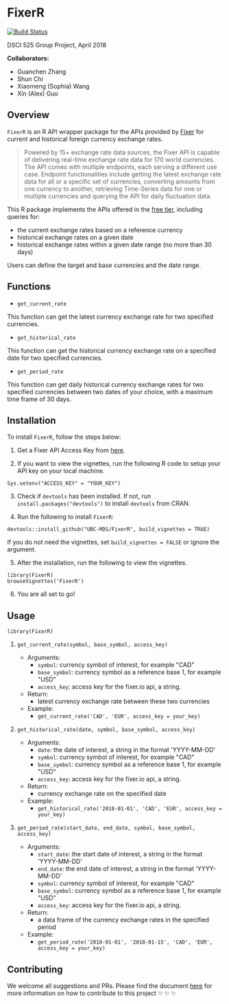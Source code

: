 # FixerR

[![Build Status](https://travis-ci.org/UBC-MDS/FixerR.svg?branch=master)](https://travis-ci.org/UBC-MDS/FixerR)

DSCI 525 Group Project, April 2018

**Collaborators:**

- Guanchen Zhang
- Shun Chi
- Xiaomeng (Sophia) Wang
- Xin (Alex) Guo

## Overview

`FixerR` is an R API wrapper package for the APIs provided by [Fixer](https://fixer.io) for current and historical foreign currency exchange rates.

> Powered by 15+ exchange rate data sources, the Fixer API is capable of delivering real-time exchange rate data for 170 world currencies. The API comes with multiple endpoints, each serving a different use case. Endpoint functionalities include getting the latest exchange rate data for all or a specific set of currencies, converting amounts from one currency to another, retrieving Time-Series data for one or multiple currencies and querying the API for daily fluctuation data.

This R package implements the APIs offered in the [free tier](https://fixer.io/product), including queries for:

- the current exchange rates based on a reference currency
- historical exchange rates on a given date
- historical exchange rates within a given date range (no more than 30 days)

Users can define the target and base currencies and the date range.

## Functions

- `get_current_rate`

This function can get the latest currency exchange rate for two specified currencies.

- `get_historical_rate`

This function can get the historical currency exchange rate on a specified date for two specified currencies.

- `get_period_rate`

This function can get daily historical currency exchange rates for two specified currencies between two dates of your choice, with a maximum time frame of 30 days.

## Installation

To install `FixerR`, follow the steps below:

1. Get a Fixer API Access Key from [here](https://fixer.io/product).

2. If you want to view the vignettes, run the following R code to setup your API key on your local machine. 
```
Sys.setenv("ACCESS_KEY" = "YOUR_KEY")
```

3. Check if `devtools` has been installed. If not, run `install.packages("devtools")` to install `devtools` from CRAN.

4. Run the following to install `FixerR`:
```
devtools::install_github("UBC-MDS/FixerR", build_vignettes = TRUE)
```
If you do not need the vignettes, set `build_vignettes = FALSE` or ignore the argument.

5. After the installation, run the following to view the vignettes.
```
library(FixerR)
browseVignettes('FixerR')
```
6. You are all set to go!

## Usage

`library(FixerR)`

1. `get_current_rate(symbol, base_symbol, access_key)`
	- Arguments:
		- `symbol`: currency symbol of interest, for example "CAD"
		- `base_symbol`: currency symbol as a reference base 1, for example "USD"
		- `access_key`: access key for the fixer.io api, a string.
	- Return:
		- latest currency exchange rate between these two currencies
	- Example:
		- `get_current_rate('CAD', 'EUR', access_key = your_key)`

2. `get_historical_rate(date, symbol, base_symbol, access_key)`
	- Arguments:
		- `date`: the date of interest, a string in the format 'YYYY-MM-DD'
		- `symbol`: currency symbol of interest, for example "CAD"
		- `base_symbol`: currency symbol as a reference base 1, for example "USD"
		- `access_key`: access key for the fixer.io api, a string.
	- Return:
		- currency exchange rate on the specified date
	- Example:
		- `get_historical_rate('2018-01-01', 'CAD', 'EUR', access_key = your_key)`

3. `get_period_rate(start_date, end_date, symbol, base_symbol, access_key)`
	- Arguments:
		- `start_date`: the start date of interest, a string in the format 'YYYY-MM-DD'
		- `end_date`: the end date of interest, a string in the format 'YYYY-MM-DD'
		- `symbol`: currency symbol of interest, for example "CAD"
		- `base_symbol`: currency symbol as a reference base 1, for example "USD"
		- `access_key`: access key for the fixer.io api, a string.
	- Return:
		- a data frame of the currency exchange rates in the specified period
	- Example:
		- `get_period_rate('2018-01-01', '2018-01-15', 'CAD', 'EUR', access_key = your_key)`

## Contributing

We welcome all suggestions and PRs. Please find the document [here](CONTRIBUTING.md) for more information on how to contribute to this project :sparkles: :sparkles: :sparkles:
